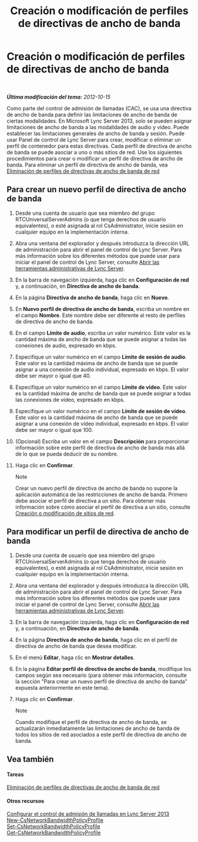 ﻿---
title: Creación o modificación de perfiles de directivas de ancho de banda
TOCTitle: Creación o modificación de perfiles de directivas de ancho de banda
ms:assetid: 08a2e18f-9b0d-4a2f-aa14-13bbf79ec745
ms:mtpsurl: https://technet.microsoft.com/es-es/library/Gg520945(v=OCS.15)
ms:contentKeyID: 48274355
ms.date: 01/07/2017
mtps_version: v=OCS.15
ms.translationtype: HT
---

# Creación o modificación de perfiles de directivas de ancho de banda

 

_**Última modificación del tema:** 2012-10-15_

Como parte del control de admisión de llamadas (CAC), se usa una directiva de ancho de banda para definir las limitaciones de ancho de banda de ciertas modalidades. En Microsoft Lync Server 2013, solo se pueden asignar limitaciones de ancho de banda a las modalidades de audio y vídeo. Puede establecer las limitaciones generales de ancho de banda y sesión. Puede usar Panel de control de Lync Server para crear, modificar o eliminar un perfil de contenedor para estas directivas. Cada perfil de directiva de ancho de banda se puede asociar a uno o más sitios de red. Use los siguientes procedimientos para crear o modificar un perfil de directiva de ancho de banda. Para eliminar un perfil de directiva de ancho de banda, vea [Eliminación de perfiles de directivas de ancho de banda de red](lync-server-2013-deleting-network-bandwidth-policy-profiles.md)

## Para crear un nuevo perfil de directiva de ancho de banda

1.  Desde una cuenta de usuario que sea miembro del grupo RTCUniversalServerAdmins (o que tenga derechos de usuario equivalentes), o esté asignada al rol CsAdministrator, inicie sesión en cualquier equipo en la implementación interna.

2.  Abra una ventana del explorador y después introduzca la dirección URL de administración para abrir el panel de control de Lync Server. Para más información sobre los diferentes métodos que puede usar para iniciar el panel de control de Lync Server, consulte [Abrir las herramientas administrativas de Lync Server](lync-server-2013-open-lync-server-administrative-tools.md).

3.  En la barra de navegación izquierda, haga clic en **Configuración de red** y, a continuación, en **Directiva de ancho de banda**.

4.  En la página **Directiva de ancho de banda**, haga clic en **Nuevo**.

5.  En **Nuevo perfil de directiva de ancho de banda**, escriba un nombre en el campo **Nombre**. Este nombre debe ser diferente al resto de perfiles de directiva de ancho de banda.

6.  En el campo **Límite de audio**, escriba un valor numérico. Este valor es la cantidad máxima de ancho de banda que se puede asignar a todas las conexiones de audio, expresado en kbps.

7.  Especifique un valor numérico en el campo **Límite de sesión de audio**. Este valor es la cantidad máxima de ancho de banda que se puede asignar a una conexión de audio individual, expresado en kbps. El valor debe ser mayor o igual que 40.

8.  Especifique un valor numérico en el campo **Límite de vídeo**. Este valor es la cantidad máxima de ancho de banda que se puede asignar a todas las conexiones de vídeo, expresado en kbps.

9.  Especifique un valor numérico en el campo **Límite de sesión de vídeo**. Este valor es la cantidad máxima de ancho de banda que se puede asignar a una conexión de vídeo individual, expresado en kbps. El valor debe ser mayor o igual que 100.

10. (Opcional) Escriba un valor en el campo **Descripción** para proporcionar información sobre este perfil de directiva de ancho de banda más allá de lo que se pueda deducir de su nombre.

11. Haga clic en **Confirmar**.
    

    > [!NOTE]
    > Crear un nuevo perfil de directiva de ancho de banda no supone la aplicación automática de las restricciones de ancho de banda. Primero debe asociar el perfil de directiva a un sitio. Para obtener más información sobre cómo asociar el perfil de directiva a un sitio, consulte <A href="lync-server-2013-creating-or-modifying-network-sites.md">Creación o modificación de sitios de red</A>.



## Para modificar un perfil de directiva de ancho de banda

1.  Desde una cuenta de usuario que sea miembro del grupo RTCUniversalServerAdmins (o que tenga derechos de usuario equivalentes), o esté asignada al rol CsAdministrator, inicie sesión en cualquier equipo en la implementación interna.

2.  Abra una ventana del explorador y después introduzca la dirección URL de administración para abrir el panel de control de Lync Server. Para más información sobre los diferentes métodos que puede usar para iniciar el panel de control de Lync Server, consulte [Abrir las herramientas administrativas de Lync Server](lync-server-2013-open-lync-server-administrative-tools.md).

3.  En la barra de navegación izquierda, haga clic en **Configuración de red** y, a continuación, en **Directiva de ancho de banda**.

4.  En la página **Directiva de ancho de banda**, haga clic en el perfil de directiva de ancho de banda que desea modificar.

5.  En el menú **Editar**, haga clic en **Mostrar detalles**.

6.  En la página **Editar perfil de directiva de ancho de banda**, modifique los campos según sea necesario (para obtener más información, consulte la sección "Para crear un nuevo perfil de directiva de ancho de banda" expuesta anteriormente en este tema).

7.  Haga clic en **Confirmar**.
    

    > [!NOTE]
    > Cuando modifique el perfil de directiva de ancho de banda, se actualizarán inmediatamente las limitaciones de ancho de banda de todos los sitios de red asociados a este perfil de directiva de ancho de banda.



## Vea también

#### Tareas

[Eliminación de perfiles de directivas de ancho de banda de red](lync-server-2013-deleting-network-bandwidth-policy-profiles.md)  

#### Otros recursos

[Configurar el control de admisión de llamadas en Lync Server 2013](lync-server-2013-configure-call-admission-control.md)  
[New-CsNetworkBandwidthPolicyProfile](new-csnetworkbandwidthpolicyprofile.md)  
[Set-CsNetworkBandwidthPolicyProfile](set-csnetworkbandwidthpolicyprofile.md)  
[Get-CsNetworkBandwidthPolicyProfile](https://docs.microsoft.com/en-us/powershell/module/skype/Get-CsNetworkBandwidthPolicyProfile)

